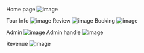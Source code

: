 Home page
![image](https://github.com/vukiman1/VinTourApp/assets/74492726/6419c944-fb2f-44d6-9f11-0d87cad66050)

Tour Info
![image](https://github.com/vukiman1/VinTourApp/assets/74492726/5483960b-4316-46fe-8887-ec7859b6af1a)
Review
![image](https://github.com/vukiman1/VinTourApp/assets/74492726/6e6d0c36-8723-4ac5-be19-d2b97c0b1633)
Booking
![image](https://github.com/vukiman1/VinTourApp/assets/74492726/43ca312b-9504-4748-9274-1d1eeb9d8a56)

Admin
![image](https://github.com/vukiman1/VinTourApp/assets/74492726/9f8bbe11-f31b-4068-a8e4-db89a7cae43f)
Admin handle
![image](https://github.com/vukiman1/VinTourApp/assets/74492726/6b697abc-be7c-406e-a3d5-fe623b8c6dd7)

Revenue
![image](https://github.com/vukiman1/VinTourApp/assets/74492726/b03dc941-9513-478a-8bc4-41c0a52cd116)

